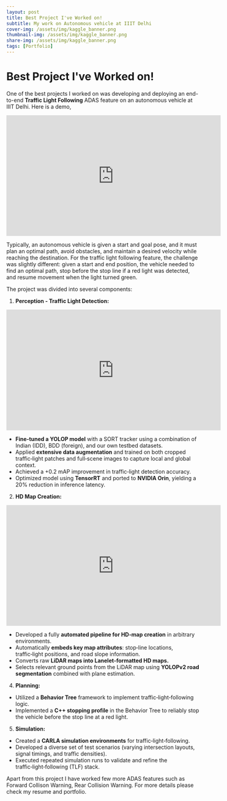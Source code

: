 ```yaml
---
layout: post
title: Best Project I've Worked on!
subtitle: My work on Autonomous vehicle at IIIT Delhi
cover-img: /assets/img/kaggle_banner.png
thumbnail-img: /assets/img/kaggle_banner.png
share-img: /assets/img/kaggle_banner.png
tags: [Portfolio]
---
```



# Best Project I've Worked on!

One of the best projects I worked on was developing and deploying an end-to-end **Traffic Light Following** ADAS feature on an autonomous vehicle at IIIT Delhi. Here is a demo,

<div class="col-md-6">
    <iframe width="560" height="315" src="https://www.youtube.com/embed/Yhju9OP4RS8" frameborder="0" allow="accelerometer; autoplay; clipboard-write; encrypted-media; gyroscope; picture-in-picture" allowfullscreen></iframe>
</div>

Typically, an autonomous vehicle is given a start and goal pose, and it must plan an optimal path, avoid obstacles, and maintain a desired velocity while reaching the destination. For the traffic light following feature, the challenge was slightly different: given a start and end position, the vehicle needed to find an optimal path, stop before the stop line if a red light was detected, and resume movement when the light turned green.

The project was divided into several components:

1. **Perception - Traffic Light Detection:**

<div class="col-md-6">
    <iframe width="560" height="315" src="https://youtu.be/Xk02kCv9rg4" frameborder="0" allow="accelerometer; autoplay; clipboard-write; encrypted-media; gyroscope; picture-in-picture" allowfullscreen></iframe>
</div>

- **Fine‑tuned a YOLOP model** with a SORT tracker using a combination of Indian (IDD), BDD (foreign), and our own testbed datasets.
- Applied **extensive data augmentation** and trained on both cropped traffic‑light patches and full‑scene images to capture local and global context.
- Achieved a +0.2 mAP improvement in traffic‑light detection accuracy.
- Optimized model using **TensorRT** and ported to **NVIDIA Orin**, yielding a 20% reduction in inference latency.

2. **HD Map Creation:**

<div class="col-md-6">
    <iframe width="560" height="315" src="https://youtu.be/KkV2-nVDkjs" frameborder="0" allow="accelerometer; autoplay; clipboard-write; encrypted-media; gyroscope; picture-in-picture" allowfullscreen></iframe>
</div>

- Developed a fully **automated pipeline for HD‑map creation** in arbitrary environments.
- Automatically **embeds key map attributes**: stop‑line locations, traffic‑light positions, and road slope information.
- Converts raw **LiDAR maps into Lanelet‑formatted HD maps.**
- Selects relevant ground points from the LiDAR map using **YOLOPv2 road segmentation** combined with plane estimation.

4. **Planning:**  
- Utilized a **Behavior Tree** framework to implement traffic‑light‑following logic.
- Implemented a **C++ stopping profile** in the Behavior Tree to reliably stop the vehicle before the stop line at a red light.

5. **Simulation:**
- Created a **CARLA simulation environments** for traffic‑light‑following.
- Developed a diverse set of test scenarios (varying intersection layouts, signal timings, and traffic densities).
- Executed repeated simulation runs to validate and refine the traffic‑light‑following (TLF) stack. 		

Apart from this project I have worked few more ADAS features such as Forward Collison Warning, Rear Collision Warning. For more details please check my resume and portfolio.
